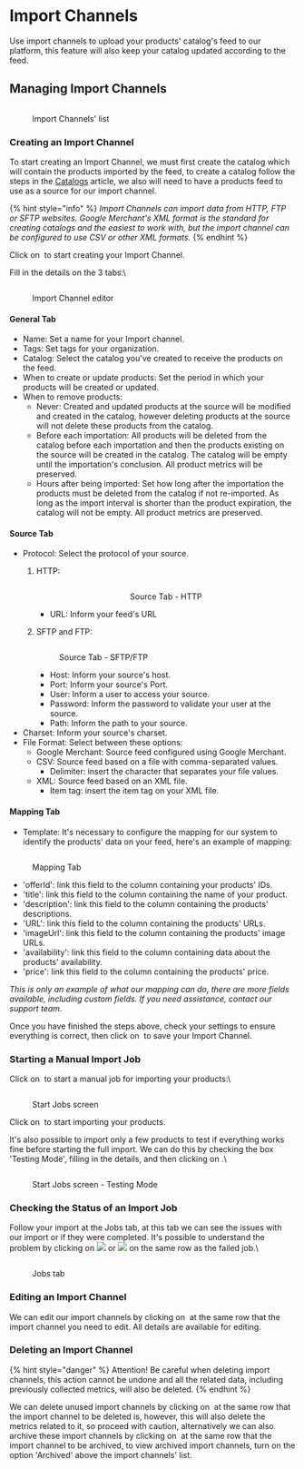 # Import Channels

Use import channels to upload your products' catalog's feed to our platform, this feature will also keep your catalog updated according to the feed.

## Managing Import Channels

<figure><img src="../../.gitbook/assets/image (8) (6) (1).png" alt=""><figcaption><p>Import Channels' list</p></figcaption></figure>

### Creating an Import Channel

To start creating an Import Channel, we must first create the catalog which will contain the products imported by the feed, to create a catalog follow the steps in the [Catalogs](catalogs.md) article, we also will need to have a products feed to use as a source for our import channel.

{% hint style="info" %}
_Import Channels can import data from HTTP, FTP or SFTP websites. Google Merchant's XML format is the standard for creating catalogs and the easiest to work with, but the import channel can be configured to use CSV or other XML formats._
{% endhint %}

Click on <img src="../../.gitbook/assets/image (10) (6) (1).png" alt="" data-size="line"> to start creating your Import Channel.

Fill in the details on the 3 tabs:\


<figure><img src="../../.gitbook/assets/image (13) (6) (1).png" alt=""><figcaption><p>Import Channel editor</p></figcaption></figure>

#### General Tab

* Name: Set a name for your Import channel.
* Tags: Set tags for your organization.
* Catalog: Select the catalog you've created to receive the products on the feed.
* When to create or update products: Set the period in which your products will be created or updated.
* When to remove products:&#x20;
  * Never: Created and updated products at the source will be modified and created in the catalog, however deleting products at the source will not delete these products from the catalog.
  * Before each importation: All products will be deleted from the catalog before each importation and then the products existing on the source will be created in the catalog. The catalog will be empty until the importation's conclusion. All product metrics will be preserved.
  * &#x20;Hours after being imported: Set how long after the importation the products must be deleted from the catalog if not re-imported. As long as the import interval is shorter than the product expiration, the catalog will not be empty. All product metrics are preserved.

#### Source Tab

* Protocol: Select the protocol of your source.
  1.  HTTP:

      <div align="center" data-full-width="false">

      <figure><img src="../../.gitbook/assets/image (110).png" alt=""><figcaption><p>Source Tab - HTTP</p></figcaption></figure>

      </div>

      * URL: Inform your feed's URL
  2.  SFTP and FTP:

      <figure><img src="../../.gitbook/assets/image (112).png" alt=""><figcaption><p>Source Tab - SFTP/FTP</p></figcaption></figure>

      * Host: Inform your source's host.
      * Port: Inform your source's Port.
      * User: Inform a user to access your source.
      * Password: Inform the password to validate your user at the source.
      * Path: Inform the path to your source.
* Charset: Inform your source's charset.
* File Format: Select between these options:
  * Google Merchant: Source feed configured using Google Merchant.
  * CSV: Source feed based on a file with comma-separated values.
    * Delimiter: insert the character that separates your file values.
  * XML: Source feed based on an XML file.
    * Item tag: insert the item tag on your XML file.

#### Mapping Tab

* Template: It's necessary to configure the mapping for our system to identify the products' data on your feed, here's an example of mapping:

<figure><img src="../../.gitbook/assets/image (61).png" alt=""><figcaption><p>Mapping Tab</p></figcaption></figure>

* 'offerId': link this field to the column containing your products' IDs.
* 'title': link this field to the column containing the name of your product.
* 'description': link this field to the column containing the products' descriptions.
* 'URL': link this field to the column containing the products' URLs.
* 'imageUrl': link this field to the column containing the products' image URLs.
* 'availability': link this field to the column containing data about the products' availability.
* 'price': link this field to the column containing the products' price.

_This is only an example of what our mapping can do, there are more fields available, including custom fields. If you need assistance, contact our support team._&#x20;

Once you have finished the steps above, check your settings to ensure everything is correct, then click on <img src="../../.gitbook/assets/image (15) (6) (1).png" alt="" data-size="line"> to save your Import Channel.

### Starting a Manual Import Job

Click on <img src="../../.gitbook/assets/image (2) (1) (2).png" alt="" data-size="original"> to start a manual job for importing your products:\


<figure><img src="../../.gitbook/assets/image (2) (1) (2) (1).png" alt=""><figcaption><p>Start Jobs screen</p></figcaption></figure>

Click on <img src="../../.gitbook/assets/image (3) (6).png" alt="" data-size="line"> to start importing your products.

It's also possible to import only a few products to test if everything works fine before starting the full import. We can do this by checking the box 'Testing Mode', filling in the details, and then clicking on <img src="../../.gitbook/assets/image (4) (6) (1).png" alt="" data-size="line">.\


<figure><img src="../../.gitbook/assets/image (114).png" alt=""><figcaption><p>Start Jobs screen - Testing Mode</p></figcaption></figure>

### Checking the Status of an Import Job

Follow your import at the Jobs tab, at this tab we can see the issues with our import or if they were completed. It's possible to understand the problem by clicking on  ![](<../../.gitbook/assets/image (59).png>) or ![](<../../.gitbook/assets/image (60).png>) on the same row as the failed job.\


<figure><img src="../../.gitbook/assets/image (57).png" alt=""><figcaption><p>Jobs tab</p></figcaption></figure>

### Editing an Import Channel

We can edit our import channels by clicking on <img src="../../.gitbook/assets/image (5) (6) (1).png" alt="" data-size="line"> at the same row that the import channel you need to edit. All details are available for editing.&#x20;

### Deleting an Import Channel

{% hint style="danger" %}
Attention! Be careful when deleting import channels, this action cannot be undone and all the related data, including previously collected metrics, will also be deleted.
{% endhint %}

We can delete unused import channels by clicking on <img src="../../.gitbook/assets/image (7) (6) (1).png" alt="" data-size="line"> at the same row that the import channel to be deleted is, however, this will also delete the metrics related to it, so proceed with caution, alternatively we can also archive these import channels by clicking on <img src="../../.gitbook/assets/image (6) (6) (1).png" alt="" data-size="line"> at the same row that the import channel to be archived, to view archived import channels, turn on the option 'Archived' above the import channels' list.
